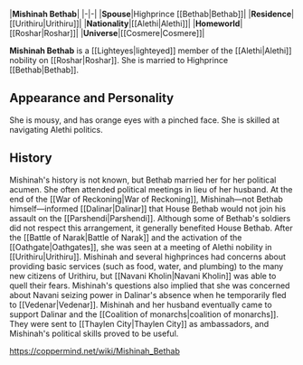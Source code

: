|**Mishinah Bethab**|
|-|-|
|**Spouse**|Highprince [[Bethab\|Bethab]]|
|**Residence**|[[Urithiru\|Urithiru]]|
|**Nationality**|[[Alethi\|Alethi]]|
|**Homeworld**|[[Roshar\|Roshar]]|
|**Universe**|[[Cosmere\|Cosmere]]|

**Mishinah Bethab** is a [[Lighteyes\|lighteyed]] member of the [[Alethi\|Alethi]] nobility on [[Roshar\|Roshar]]. She is married to Highprince [[Bethab\|Bethab]].

## Appearance and Personality
She is mousy, and has orange eyes with a pinched face. She is skilled at navigating Alethi politics.

## History
Mishinah's history is not known, but Bethab married her for her political acumen. She often attended political meetings in lieu of her husband. At the end of the [[War of Reckoning\|War of Reckoning]], Mishinah—not Bethab himself—informed [[Dalinar\|Dalinar]] that House Bethab would not join his assault on the [[Parshendi\|Parshendi]]. Although some of Bethab's soldiers did not respect this arrangement, it generally benefited House Bethab.
After the [[Battle of Narak\|Battle of Narak]] and the activation of the [[Oathgate\|Oathgates]], she was seen at a meeting of Alethi nobility in [[Urithiru\|Urithiru]]. Mishinah and several highprinces had concerns about providing basic services (such as food, water, and plumbing) to the many new citizens of Urithiru, but [[Navani Kholin\|Navani Kholin]] was able to quell their fears. Mishinah's questions also implied that she was concerned about Navani seizing power in Dalinar's absence when he temporarily fled to [[Vedenar\|Vedenar]].
Mishinah and her husband eventually came to support Dalinar and the [[Coalition of monarchs\|coalition of monarchs]]. They were sent to [[Thaylen City\|Thaylen City]] as ambassadors, and Mishinah's political skills proved to be useful.



https://coppermind.net/wiki/Mishinah_Bethab